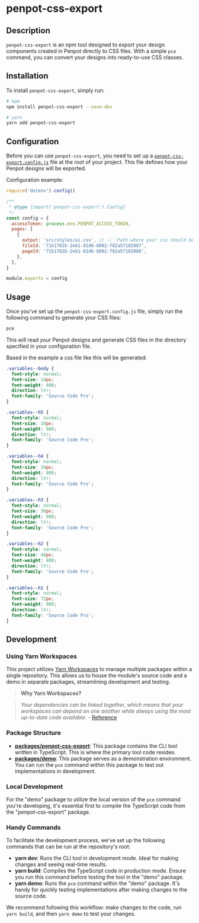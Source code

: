 # penpot-css-export

## Description

`penpot-css-export` is an npm tool designed to export your design components created in Penpot directly to CSS files. With a simple `pce` command, you can convert your designs into ready-to-use CSS classes.

## Installation

To install `penpot-css-export`, simply run:

```bash
# npm
npm install penpot-css-export --save-dev

# yarn
yarn add penpot-css-export
```

## Configuration

Before you can use `penpot-css-export`, you need to set up a [`penpot-css-export.config.js`](./packages/demo/penpot-css-export.config.js) file at the root of your project. This file defines how your Penpot designs will be exported.

Configuration example:

```js
require('dotenv').config()

/**
 * @type {import('penpot-css-export').Config}
 */
const config = {
  accessToken: process.env.PENPOT_ACCESS_TOKEN,
  pages: [
    {
      output: 'src/styles/ui.css', // 👈🏻 Path where your css should be generated.
      fileId: '71b1702b-2eb1-81d6-8002-f82a5f182087',
      pageId: '71b1702b-2eb1-81d6-8002-f82a5f182088',
    },
  ],
}

module.exports = config
```

## Usage

Once you've set up the `penpot-css-export.config.js` file, simply run the following command to generate your CSS files:

```bash
pce
```

This will read your Penpot designs and generate CSS files in the directory specified in your configuration file.

Based in the example a css file like this will be generated:

```css
.variables--body {
  font-style: normal;
  font-size: 14px;
  font-weight: 400;
  direction: ltr;
  font-family: 'Source Code Pro';
}

.variables--h5 {
  font-style: normal;
  font-size: 18px;
  font-weight: 800;
  direction: ltr;
  font-family: 'Source Code Pro';
}

.variables--h4 {
  font-style: normal;
  font-size: 24px;
  font-weight: 800;
  direction: ltr;
  font-family: 'Source Code Pro';
}

.variables--h3 {
  font-style: normal;
  font-size: 36px;
  font-weight: 800;
  direction: ltr;
  font-family: 'Source Code Pro';
}

.variables--h2 {
  font-style: normal;
  font-size: 48px;
  font-weight: 800;
  direction: ltr;
  font-family: 'Source Code Pro';
}

.variables--h1 {
  font-style: normal;
  font-size: 72px;
  font-weight: 900;
  direction: ltr;
  font-family: 'Source Code Pro';
}
```

## Development

### Using Yarn Workspaces

This project utilizes [Yarn Workspaces](https://classic.yarnpkg.com/lang/en/docs/workspaces/) to manage multiple packages within a single repository. This allows us to house the module's source code and a demo in separate packages, streamlining development and testing.

> **Why Yarn Workspaces?**

> _Your dependencies can be linked together, which means that your workspaces can depend on one another while always using the most up-to-date code available._ - [Reference](https://classic.yarnpkg.com/lang/en/docs/workspaces/#toc-why-would-you-want-to-do-this)

### Package Structure

- [**packages/penpot-css-export**](./packages/penpot-css-export/): This package contains the CLI tool written in TypeScript. This is where the primary tool code resides.
- [**packages/demo**](./packages/demo/): This package serves as a demonstration environment. You can run the `pce` command within this package to test out implementations in development.

### Local Development

For the "demo" package to utilize the local version of the `pce` command you're developing, it's essential first to compile the TypeScript code from the "penpot-css-export" package.

### Handy Commands

To facilitate the development process, we've set up the following commands that can be run at the repository's root:

- **yarn dev**: Runs the CLI tool in development mode. Ideal for making changes and seeing real-time results.
- **yarn build**: Compiles the TypeScript code in production mode. Ensure you run this command before testing the tool in the "demo" package.
- **yarn demo**: Runs the `pce` command within the "demo" package. It's handy for quickly testing implementations after making changes to the source code.

We recommend following this workflow: make changes to the code, run `yarn build`, and then `yarn demo` to test your changes.

